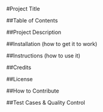 #Project Title


##Table of Contents


##Project Description


##Installation (how to get it to work)


##Instructions (how to use it)


##Credits


##License


##How to Contribute


##Test Cases & Quality Control